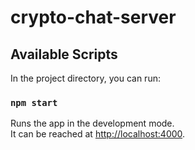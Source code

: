 # crypto-chat-server

## Available Scripts

In the project directory, you can run:

### `npm start`

Runs the app in the development mode.\
It can be reached at [http://localhost:4000](http://localhost:4000).